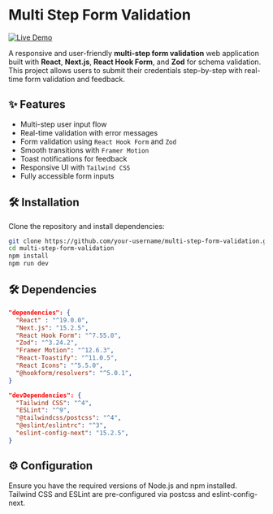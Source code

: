 # Multi Step Form Validation

[![Live Demo](https://img.shields.io/badge/Live%20Demo-Click%20Here-green?style=for-the-badge)](https://form-validation-psi-one.vercel.app)

A responsive and user-friendly **multi-step form validation** web application built with **React**, **Next.js**, **React Hook Form**, and **Zod** for schema validation. This project allows users to submit their credentials step-by-step with real-time form validation and feedback.

## ✨ Features

- Multi-step user input flow
- Real-time validation with error messages
- Form validation using `React Hook Form` and `Zod`
- Smooth transitions with `Framer Motion`
- Toast notifications for feedback
- Responsive UI with `Tailwind CSS`
- Fully accessible form inputs

## 🛠 Installation

Clone the repository and install dependencies:

```bash
git clone https://github.com/your-username/multi-step-form-validation.git
cd multi-step-form-validation
npm install
npm run dev
```

## 🛠️ Dependencies

```json
"dependencies": {
  "React" : "^19.0.0",
  "Next.js": "15.2.5",
  "React Hook Form": "^7.55.0",
  "Zod": "^3.24.2",
  "Framer Motion": "^12.6.3",
  "React-Toastify": "^11.0.5",
  "React Icons": "^5.5.0",
  "@hookform/resolvers": "^5.0.1",
}

"devDependencies": {
  "Tailwind CSS": "^4",
  "ESLint": "^9",
  "@tailwindcss/postcss": "^4",
  "@eslint/eslintrc": "^3",
  "eslint-config-next": "15.2.5",
}
```

## ⚙️ Configuration

Ensure you have the required versions of Node.js and npm installed. Tailwind CSS and ESLint are pre-configured via postcss and eslint-config-next.
